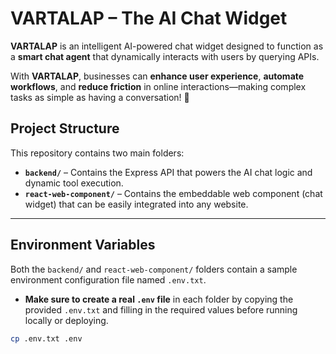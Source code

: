 # VARTALAP – The AI Chat Widget

**VARTALAP** is an intelligent AI-powered chat widget designed to function as a **smart chat agent** that dynamically interacts with users by querying APIs.

With **VARTALAP**, businesses can **enhance user experience**, **automate workflows**, and **reduce friction** in online interactions—making complex tasks as simple as having a conversation! 🚀

## Project Structure

This repository contains two main folders:

- **`backend/`** – Contains the Express API that powers the AI chat logic and dynamic tool execution.
- **`react-web-component/`** – Contains the embeddable web component (chat widget) that can be easily integrated into any website.

---

## Environment Variables

Both the `backend/` and `react-web-component/` folders contain a sample environment configuration file named `.env.txt`.

- **Make sure to create a real `.env` file** in each folder by copying the provided `.env.txt` and filling in the required values before running locally or deploying.

```bash
cp .env.txt .env